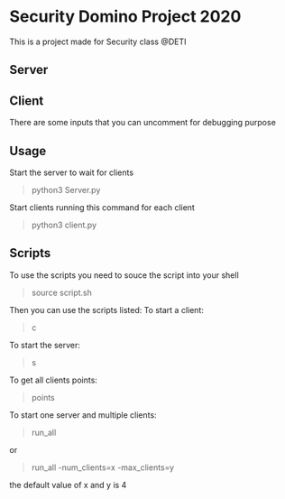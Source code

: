 # Security Domino Project 2020
This is a project made for Security class @DETI

## Server

## Client
There are some inputs that you can uncomment for debugging purpose
## Usage
Start the server to wait for clients
>python3 Server.py 

Start clients running this command for each client
>python3 client.py
 
## Scripts
To use the scripts you need to souce the script into your shell
>source script.sh

Then you can use the scripts listed:
To start a client:
> c

To start the server:
> s

To get all clients points:
> points

To start one server and multiple clients:
>run_all 

or 
>run_all -num_clients=x -max_clients=y

the default value of x and y is 4
    